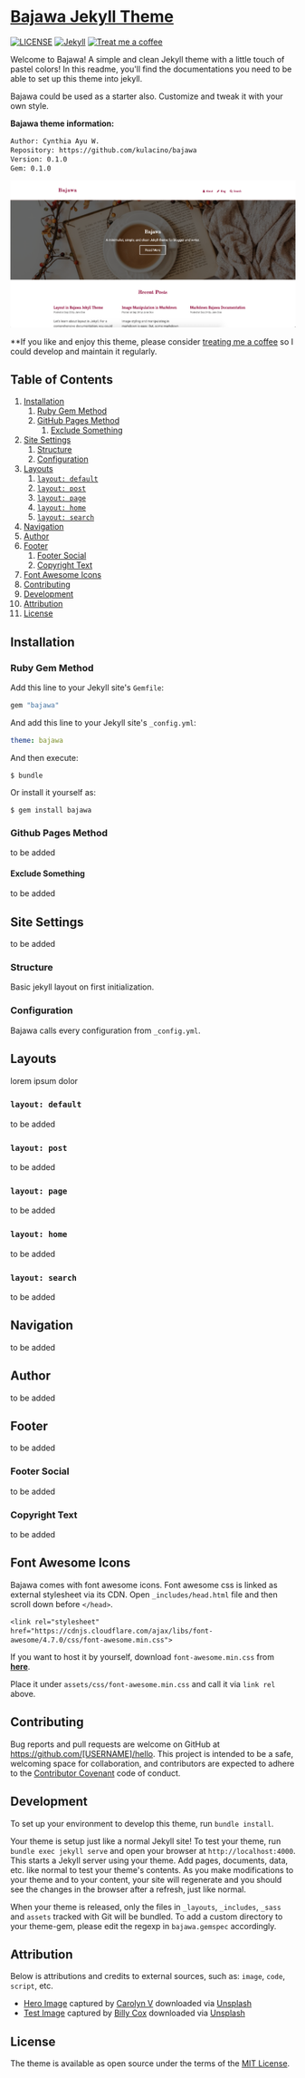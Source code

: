 # [Bajawa Jekyll Theme][1]
[![LICENSE](https://img.shields.io/badge/license-MIT-lightgrey.svg?style=flat-square)](https://raw.githubusercontent.com/kulacino/bajawa/master/LICENSE)
[![Jekyll](https://img.shields.io/badge/jekyll-%3E%3D%203.6-blue.svg?style=flat-square)](https://jekyllrb.com/)
[![Treat me a coffee](https://img.shields.io/badge/PayPal-tip%20me-green.svg?style=flat-square&logo=paypal)](https://paypal.me/ayuwindd)

Welcome to Bajawa! A simple and clean Jekyll theme with a little touch of pastel colors! In this readme, you'll find the documentations you need to be able to set up this theme into jekyll.

Bajawa could be used as a starter also. Customize and tweak it with your own style.

**Bajawa theme information:**

```
Author: Cynthia Ayu W.
Repository: https://github.com/kulacino/bajawa
Version: 0.1.0
Gem: 0.1.0
```
[![Bajawa preview][2]][1]

[1]: https://kulacino.github.io/bajawa
[2]: ss01.png "site screenshot"

**If you like and enjoy this theme, please consider [treating me a coffee](https://paypal.me/ayuwindd) so I could develop and maintain it regularly.

## Table of Contents

1. [Installation](#installation)
    1. [Ruby Gem Method](#ruby-gem-method)
    2. [GitHub Pages Method](#github-pages-method)
        1. [Exclude Something](#exclude-something)
2. [Site Settings](#site-settings)
    1. [Structure](#structure)
    2. [Configuration](#configuration)
3. [Layouts](#layouts)
    1. [`layout: default`](#layout-default)
    2. [`layout: post`](#layout-post)
    3. [`layout: page`](#layout-page)
    4. [`layout: home`](#layout-home)
    5. [`layout: search`](#layout-search)
4. [Navigation](#navigation)
5. [Author](#author)
6. [Footer](#footer)
    1. [Footer Social](#footer-social)
    2. [Copyright Text](#copyright-text)
7. [Font Awesome Icons](#font-awesome-icons)
8. [Contributing](#contributing)
9. [Development](#development)
10. [Attribution](#attribution)
11. [License](#license)

## Installation

### Ruby Gem Method

Add this line to your Jekyll site's `Gemfile`:

```ruby
gem "bajawa"
```

And add this line to your Jekyll site's `_config.yml`:

```yaml
theme: bajawa
```

And then execute:

    $ bundle

Or install it yourself as:

    $ gem install bajawa

### Github Pages Method

to be added

#### Exclude Something

to be added

## Site Settings

to be added

### Structure

Basic jekyll layout on first initialization.

### Configuration

Bajawa calls every configuration from `_config.yml`.

## Layouts

lorem ipsum dolor

### `layout: default`

to be added

### `layout: post`

to be added

### `layout: page`

to be added

### `layout: home`

to be added

### `layout: search`

to be added

## Navigation

to be added

## Author

to be added

## Footer

to be added

### Footer Social

to be added

### Copyright Text

to be added

## Font Awesome Icons

Bajawa comes with font awesome icons. Font awesome css is linked as external stylesheet via its CDN. Open `_includes/head.html` file and then scroll down before `</head>`.

```
<link rel="stylesheet" href="https://cdnjs.cloudflare.com/ajax/libs/font-awesome/4.7.0/css/font-awesome.min.css">
```

If you want to host it by yourself, download `font-awesome.min.css` from [**here**](https://fontawesome.com/v4.7.0/get-started).

Place it under `assets/css/font-awesome.min.css` and call it via `link rel` above.

## Contributing

Bug reports and pull requests are welcome on GitHub at https://github.com/[USERNAME]/hello. This project is intended to be a safe, welcoming space for collaboration, and contributors are expected to adhere to the [Contributor Covenant](http://contributor-covenant.org) code of conduct.

## Development

To set up your environment to develop this theme, run `bundle install`.

Your theme is setup just like a normal Jekyll site! To test your theme, run `bundle exec jekyll serve` and open your browser at `http://localhost:4000`. This starts a Jekyll server using your theme. Add pages, documents, data, etc. like normal to test your theme's contents. As you make modifications to your theme and to your content, your site will regenerate and you should see the changes in the browser after a refresh, just like normal.

When your theme is released, only the files in `_layouts`, `_includes`, `_sass` and `assets` tracked with Git will be bundled.
To add a custom directory to your theme-gem, please edit the regexp in `bajawa.gemspec` accordingly.

## Attribution

Below is attributions and credits to external sources, such as: `image`, `code`, `script`, etc.
- [Hero Image](https://github.com/kulacino/bajawa/blob/master/assets/images/heroimg.jpg) captured by [Carolyn V](https://unsplash.com/@sixteenmilesout?utm_source=unsplash&amp;utm_medium=referral&amp;utm_content=creditCopyText) downloaded via [Unsplash](https://unsplash.com/?utm_source=unsplash&amp;utm_medium=referral&amp;utm_content=creditCopyText)
- [Test Image](https://github.com/kulacino/bajawa/blob/master/assets/images/test.jpg) captured by [Billy Cox](https://unsplash.com/@billy_c?utm_source=unsplash&amp;utm_medium=referral&amp;utm_content=creditCopyText) downloaded via [Unsplash](https://unsplash.com/s/photos/pastel-photos?utm_source=unsplash&amp;utm_medium=referral&amp;utm_content=creditCopyText)

## License

The theme is available as open source under the terms of the [MIT License](https://opensource.org/licenses/MIT).
